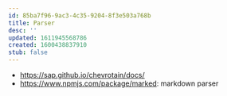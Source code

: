 ```yaml
---
id: 85ba7f96-9ac3-4c35-9204-8f3e503a768b
title: Parser
desc: ''
updated: 1611945568786
created: 1600438837910
stub: false
---
```


- https://sap.github.io/chevrotain/docs/
- https://www.npmjs.com/package/marked: markdown parser